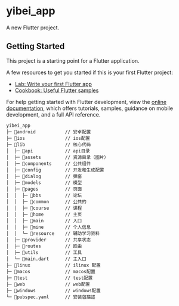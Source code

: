 # yibei_app

A new Flutter project.

## Getting Started

This project is a starting point for a Flutter application.

A few resources to get you started if this is your first Flutter project:

- [Lab: Write your first Flutter app](https://docs.flutter.dev/get-started/codelab)
- [Cookbook: Useful Flutter samples](https://docs.flutter.dev/cookbook)

For help getting started with Flutter development, view the
[online documentation](https://docs.flutter.dev/), which offers tutorials,
samples, guidance on mobile development, and a full API reference.

```
yibei_app
├─ 📁android           // 安卓配置
├─ 📁ios               // ios配置
├─ 📁lib               // 核心代码
│  ├─ 📁api            // api目录
│  ├─ 📁assets         // 资源目录（图片）
│  ├─ 📁components     // 公共组件
│  ├─ 📁config         // 开发和生成配置
│  ├─ 📁dialog         // 弹窗
│  ├─ 📁models         // 模型
│  ├─ 📁pages          // 页面
│  │  ├─ 📁bbs         // 论坛
│  │  ├─ 📁common      // 公共的
│  │  ├─ 📁course      // 课程
│  │  ├─ 📁home        // 主页
│  │  ├─ 📁main        // 入口 
│  │  ├─ 📁mine        // 个人信息
│  │  └─ 📁resource    // 辅助学习资料
│  ├─ 📁provider       // 共享状态
│  ├─ 📁routes         // 跌由
│  ├─ 📁utils          // 工具
│  └─ 📄main.dart      // 主入口
├─ 📁linux             // ilinux 配置
├─ 📁macos             // macos配置
├─ 📁test              // test配置
├─ 📁web               // web配置
├─ 📁windows           // windows配置
└─ 📄pubspec.yaml      // 安装包描述

```